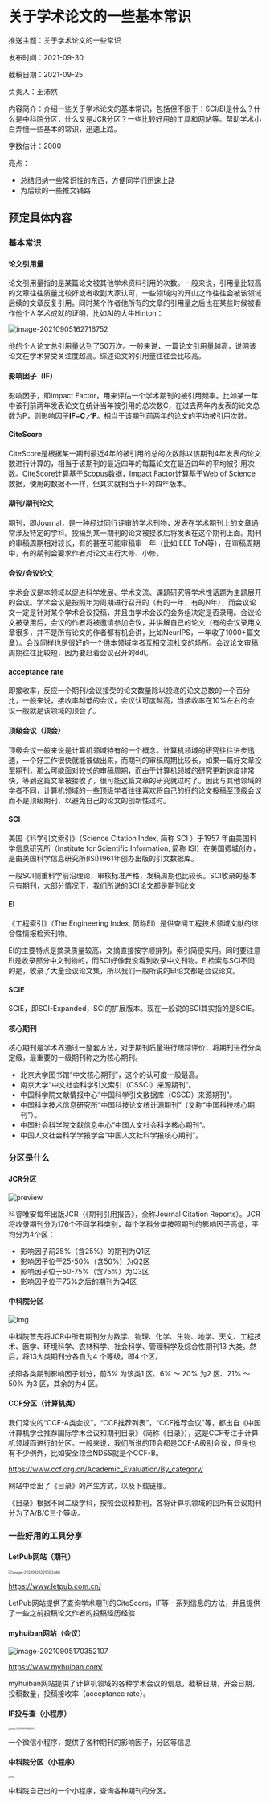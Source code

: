 # 关于学术论文的一些基本常识

推送主题：关于学术论文的一些常识

发布时间：2021-09-30

截稿日期：2021-09-25

负责人：王沛然

内容简介：介绍一些关于学术论文的基本常识，包括但不限于：SCI/EI是什么？什么是中科院分区，什么又是JCR分区？一些比较好用的工具和网站等。帮助学术小白弄懂一些基本的常识，迅速上路。

字数估计：2000

亮点：

- 总结归纳一些常识性的东西，方便同学们迅速上路
- 为后续的一些推文铺路

## 预定具体内容

### 基本常识

#### 论文引用量

论文引用量指的是某篇论文被其他学术资料引用的次数。一般来说，引用量比较高的文章往往质量比较好或者收到大家认可，一些领域内的开山之作往往会被该领域后续的文章反复引用。同时某个作者他所有的文章的引用量之后也在某些时候被看作他个人学术成就的证明，比如AI的大牛Hinton：

![image-20210905162716752](C:\Users\WhileBug\AppData\Roaming\Typora\typora-user-images\image-20210905162716752.png)

他的个人论文总引用量达到了50万次。一般来说，一篇论文引用量越高，说明该论文在学术界受关注度越高。综述论文的引用量往往会比较高。

#### 影响因子（IF）

影响因子，即Impact Factor，用来评估一个学术期刊的被引用频率。比如某一年中该刊前两年发表论文在统计当年被引用的总次数C，在过去两年内发表的论文总数为P，则影响因子**IF=C／P**。相当于该期刊前两年的论文的平均被引用次数。

#### CiteScore

CiteScore是根据某一期刊最近4年的被引用的总的次数除以该期刊4年发表的论文数进行计算的，相当于该期刊的最近四年的每篇论文在最近四年的平均被引用次数。CiteScore计算基于Scopus数据，Impact Factor计算基于Web of Science数据，使用的数据不一样，但其实就相当于IF的四年版本。

#### 期刊/期刊论文

期刊，即Journal，是一种经过同行评审的学术刊物，发表在学术期刊上的文章通常涉及特定的学科。投稿到某一期刊的论文被接收后将发表在这个期刊上面。期刊的审稿周期相对较长，有的甚至可能审稿审一年（比如IEEE ToN等），在审稿周期中，有的期刊会要求作者对论文进行大修、小修。

#### 会议/会议论文

学术会议是本领域以促进科学发展、学术交流、课题研究等学术性话题为主题展开的会议。学术会议是按照年为周期进行召开的（有的一年，有的N年），而会议论文一定是针对某个学术会议投稿，并且由学术会议的会务组决定是否录用。会议论文被录用后，会议的作者将被邀请参加会议，并讲解自己的论文（有的会议录用文章很多，并不是所有论文的作者都有机会讲，比如NeurIPS，一年收了1000+篇文章）。会议同样也是很好的一个供本领域学者互相交流社交的场所。会议论文审稿周期往往比较短，因为要赶着会议召开的ddl。

#### acceptance rate

即接收率，反应一个期刊/会议接受的论文数量除以投递的论文总数的一个百分比，一般来说，接收率越低的会议，会议认可度越高，当接收率在10%左右的会议一般就是该领域的顶会了。

#### 顶级会议（顶会）

顶级会议一般来说是计算机领域特有的一个概念。计算机领域的研究往往进步迅速，一个好工作很快就能被做出来，而期刊的审稿周期比较长，如果一篇好文章投至期刊，那么可能面对较长的审稿周期，而由于计算机领域的研究更新速度非常快，等到这篇文章被接收了，很可能这篇文章的研究就过时了。因此与其他领域的学者不同，计算机领域的一些顶级学者往往喜欢将自己的好的论文投稿至顶级会议而不是顶级期刊，以避免自己的论文的创新性过时。

#### SCI

美国《科学引文索引》（Science Citation Index, 简称 SCI ）于1957 年由美国科学信息研究所（Institute for Scientific Information, 简称 ISI）在美国费城创办，是由美国科学信息研究所(ISI)1961年创办出版的引文数据库。

一般SCI侧重科学前沿理论，审核标准严格，发稿周期也比较长。SCI收录的基本只有期刊，大部分情况下，我们所说的SCI论文都是期刊论文

#### EI

《工程索引》（The Engineering Index, 简称EI）是供查阅工程技术领域文献的综合性情报检索刊物。

EI的主要特点是摘录质量较高，文摘直接按字顺排列，索引简便实用。同时要注意EI是收录部分中文刊物的，而SCI好像我没看到收录中文刊物。EI检索与SCI不同的是，收录了大量会议论文集，所以我们一般所说的EI论文都是会议论文。

#### SCIE

SCIE，即SCI-Expanded，SCI的扩展版本。现在一般说的SCI其实指的是SCIE。

#### 核心期刊

核心期刊是学术界通过一整套方法，对于期刊质量进行跟踪评价，将期刊进行分类定级，最重要的一级期刊称之为核心期刊。

- 北京大学图书馆“中文核心期刊”，这个的认可度一般最高。
- 南京大学“中文社会科学引文索引（CSSCI）来源期刊”。
- 中国科学院文献情报中心“中国科学引文数据库（CSCD）来源期刊”。
- 中国科学技术信息研究所“中国科技论文统计源期刊”（又称“中国科技核心期刊”）。
- 中国社会科学院文献信息中心“中国人文社会科学核心期刊”。
- 中国人文社会科学学报学会“中国人文社科学报核心期刊”。

### 分区是什么

#### JCR分区

![preview](https://pic3.zhimg.com/v2-7d8073ece98d3b54f8ad571bda766e42_r.jpg)

科睿唯安每年出版JCR（《期刊引用报告》，全称Journal Citation Reports）。JCR将收录期刊分为176个不同学科类别，每个学科分类按照期刊的影响因子高低，平均分为4个区：

- 影响因子前25%（含25%）的期刊为Q1区
- 影响因子位于25-50%（含50%）为Q2区
- 影响因子位于50-75%（含75%）为Q3区
- 影响因子位于75%之后的期刊为Q4区

#### 中科院分区

![img](https://pic4.zhimg.com/v2-747b6086a8ab9efec5ba14774d729b13_b.jpg)

中科院首先将JCR中所有期刊分为数学、物理、化学、生物、地学、天文、工程技术、医学、环境科学、农林科学、社会科学、管理科学及综合性期刊13 大类。然后，将13大类期刊分各自为4 个等级，即4 个区。

按照各类期刊影响因子划分，前5% 为该类1 区、6% ～ 20% 为2 区、21% ～ 50% 为3 区，其余的为4 区。

#### CCF分区（计算机类）

我们常说的“CCF-A类会议”，“CCF推荐列表”，“CCF推荐会议”等，都出自《中国计算机学会推荐国际学术会议和期刊目录》（简称《目录》），这是CCF专注于计算机领域而进行的分区。一般来说，我们所说的顶会都是CCF-A级别会议，但是也有不少例外，比如安全顶会NDSS就是个CCF-B。

https://www.ccf.org.cn/Academic_Evaluation/By_category/

网站中给出了《目录》的产生方式，以及下载链接。

《目录》根据不同二级学科，按照会议和期刊，各将计算机领域的回所有会议期刊分为了A/B/C三个等级。

### 一些好用的工具分享

#### LetPub网站（期刊）

<img src="C:\Users\WhileBug\AppData\Roaming\Typora\typora-user-images\image-20210925225002460.png" alt="image-20210925225002460" style="zoom:50%;" />

https://www.letpub.com.cn/

LetPub网站提供了查询学术期刊的CiteScore，IF等一系列信息的方法，并且提供了一些之前投稿论文作者的投稿经历经验

#### myhuiban网站（会议）

![image-20210905170352107](C:\Users\WhileBug\AppData\Roaming\Typora\typora-user-images\image-20210905170352107.png)

https://www.myhuiban.com/

myhuiban网站提供了计算机领域的各种学术会议的信息，截稿日期，开会日期，投稿数量，投稿接收率（acceptance rate）。

#### IF投与查（小程序）

<img src="C:\Users\WhileBug\AppData\Roaming\Typora\typora-user-images\image-20210905170645228.png" alt="image-20210905170645228" style="zoom: 25%;" />

一个微信小程序，提供了各种期刊的影响因子，分区等信息

#### 中科院分区（小程序）

<img src="file:///C:\Files\QQ_records\1183097399\Image\C2C\D96F9226DB15AF499DAE144DB5AEA786.jpg" alt="img" style="zoom: 25%;" />

中科院自己出的一个小程序，查询各种期刊的分区。

